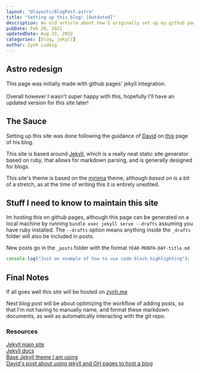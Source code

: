 ```yaml
---
layout: "@layouts/BlogPost.astro"
title: "Setting up this blog! [Outdated]"
description: An old article about how I originally set up my github pages site using jekyll
pubDate: Feb 28, 2022
updatedDate: Aug 23, 2022
categories: [blog, jekyll]
author: Zynh Ludwig
---
```


## Astro redesign

This page was initially made with github pages' jekyll integration.\
\
Overall however I wasn't super happy with this, hopefully I'll have an updated
version for this site later!

## The Sauce

Setting up this site was done following the guidance of [David](https://dfederm.com/about/)
on [this](https://dfederm.com/creating-a-blog-using-github-pages/) page of his blog.

This site is based around [Jekyll](https://jekyllrb.com/), which is a really
neat static site generator based on ruby, that allows for markdown parsing,
and is generally designed for blogs.

This site's theme is based on the [minima](https://github.com/jekyll/minima)
theme, although _based on_ is a bit of a stretch, as at the time of writing this
it is entirely unedited.

## Stuff I need to know to maintain this site

Im hosting this on github pages, although this page can be generated on a local
machine by running `bundle exec jekyll serve --drafts` assuming you have ruby
installed. The `--drafts` option means anything inside the `_drafts` folder
will also be included in posts.

New posts go in the `_posts` folder with the format `YEAR-MONTH-DAY-title.md`

```js
console.log("Just an example of how to use code block highlighting");
```

## Final Notes

If all goes well this site will be hosted on [zynh.me](https://zynh.me/)

Next blog post will be about optimizing the workflow of adding posts, so that I'm not
having to manually name, and format these markdown documents, as well as automatically
interacting with the git repo.

### Resources

[Jekyll main site](https://jekyllrb.com/)\
[Jekyll docs](https://jekyllrb.com/docs/)\
[Base Jekyll theme I am using](https://github.com/jekyll/minima)\
[David's post about using jekyll and GH pages to host a blog](https://dfederm.com/creating-a-blog-using-github-pages/)
